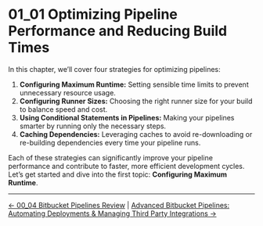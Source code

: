 # 01_01 Optimizing Pipeline Performance and Reducing Build Times

In this chapter, we’ll cover four strategies for optimizing pipelines:

1. **Configuring Maximum Runtime:** Setting sensible time limits to prevent unnecessary resource usage.
1. **Configuring Runner Sizes:** Choosing the right runner size for your build to balance speed and cost.
1. **Using Conditional Statements in Pipelines:** Making your pipelines smarter by running only the necessary steps.
1. **Caching Dependencies:** Leveraging caches to avoid re-downloading or re-building dependencies every time your pipeline runs.

Each of these strategies can significantly improve your pipeline performance and contribute to faster, more efficient development cycles. Let’s get started and dive into the first topic: **Configuring Maximum Runtime**.


<!-- FooterStart -->
---
[← 00_04 Bitbucket Pipelines Review](../../ch0_intro/00_04_bitbucket_pipelines_review/README.md) | [Advanced Bitbucket Pipelines: Automating Deployments & Managing Third Party Integrations →](../../README.md)
<!-- FooterEnd -->
